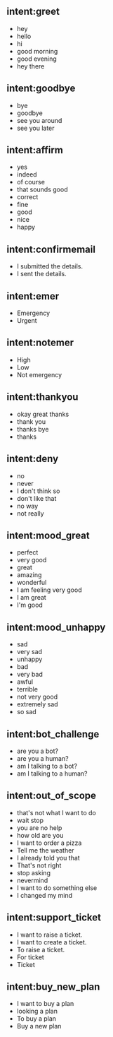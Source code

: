 ## intent:greet
- hey
- hello
- hi
- good morning
- good evening
- hey there

## intent:goodbye
- bye
- goodbye
- see you around
- see you later

## intent:affirm
- yes
- indeed
- of course
- that sounds good
- correct
- fine
- good
- nice
- happy

## intent:confirmemail
- I submitted the details.
- I sent the details.

## intent:emer
- Emergency
- Urgent

## intent:notemer
- High
- Low
- Not emergency

## intent:thankyou
- okay great thanks
- thank you
- thanks bye
- thanks

## intent:deny
- no
- never
- I don't think so
- don't like that
- no way
- not really

## intent:mood_great
- perfect
- very good
- great
- amazing
- wonderful
- I am feeling very good
- I am great
- I'm good

## intent:mood_unhappy
- sad
- very sad
- unhappy
- bad
- very bad
- awful
- terrible
- not very good
- extremely sad
- so sad

## intent:bot_challenge
- are you a bot?
- are you a human?
- am I talking to a bot?
- am I talking to a human?

## intent:out_of_scope
- that's not what I want to do
- wait stop
- you are no help
- how old are you
- I want to order a pizza
- Tell me the weather
- I already told you that
- That's not right
- stop asking
- nevermind
- I want to do something else
- I changed my mind

## intent:support_ticket
- I want to raise a ticket.
- I want to create a ticket.
- To raise a ticket.
- For ticket
- Ticket

## intent:buy_new_plan
- I want to buy a plan
- looking a plan
- To buy a plan
- Buy a new plan

